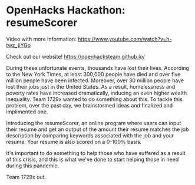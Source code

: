 # OpenHacks Hackathon: resumeScorer

Video with more information: https://www.youtube.com/watch?v=h-twz_jiYGo

Check out our website! https://openhacksteam.github.io/


  During these unfortunate events, thousands have lost their lives. According to the New York Times, at least 300,000 people have died and over five million people have been infected. Moreover, over 30 million people have lost their jobs just in the United States. As a result, homelessness and poverty rates have increased dramatically, inducing an even higher wealth inequality. Team 1729x wanted to do something about this. To tackle this problem, over the past day, we brainstormed ideas and finalized and implimented one. 
  
  Introducing the resumeScorer, an online program where users can input their resume and get an output of the amount their resume matches the job description by comparing keywords associated with the job and your resume. Your resume is also scored on a 0-100% basis. 

  It's important to do something to help those who have suffered as a result of this crisis, and this is what we've done to start helping those in need during this pandemic.

  Team 1729x out.  
